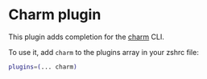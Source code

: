 # Charm plugin

This plugin adds completion for the
[charm](https://github.com/charmbracelet/charm) CLI.

To use it, add `charm` to the plugins array in your zshrc file:

```zsh
plugins=(... charm)
```
